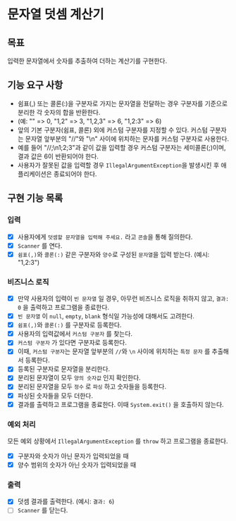 # 문자열 덧셈 계산기

## 목표
입력한 문자열에서 숫자를 추출하여 더하는 계산기를 구현한다.

## 기능 요구 사항
* 쉼표(,) 또는 콜론(:)을 구분자로 가지는 문자열을 전달하는 경우 구분자를 기준으로 분리한 각 숫자의 합을 반환한다. 
* (예: "" => 0, "1,2" => 3, "1,2,3" => 6, "1,2:3" => 6)
* 앞의 기본 구분자(쉼표, 콜론) 외에 커스텀 구분자를 지정할 수 있다. 커스텀 구분자는 문자열 앞부분의 "//"와 "\n" 사이에 위치하는 문자를 커스텀 구분자로 사용한다.
* 예를 들어 "//;\n1;2;3"과 같이 값을 입력할 경우 커스텀 구분자는 세미콜론(;)이며, 결과 값은 6이 반환되어야 한다.
* 사용자가 잘못된 값을 입력할 경우 `IllegalArgumentException`을 발생시킨 후 애플리케이션은 종료되어야 한다.

## 구현 기능 목록

### 입력
- [x] 사용자에게 `덧셈할 문자열을 입력해 주세요.` 라고 `콘솔`을 통해 질의한다.
- [x] `Scanner` 를 연다.
- [x] `쉼표(,)`와 `콜론(:)` 같은 구분자와 `양수`로 구성된 `문자열`을 입력 받는다. (예시: "1,2:3")

### 비즈니스 로직
- [x] 만약 사용자의 입력이 `빈 문자열` 일 경우, 아무런 비즈니스 로직을 취하지 않고, `결과: 0` 을 출력하고 프로그램을 종료한다.
- [x] `빈 문자열` 이 `null`, `empty`, `blank` 형식일 가능성에 대해서도 고려한다.
- [x] `쉼표(,)`와 `콜론(:)` 를 구분자로 등록한다.
- [x] 사용자의 입력값에서 `커스텀 구분자` 를 찾는다.
- [x] `커스텀 구분자` 가 있다면 구분자로 등록한다.
- [x] 이때, `커스텀 구분자`는 문자열 앞부분의 `//`와 `\n` 사이에 위치하는 `특정 문자` 를 추출해서 등록한다.
- [x] 등록된 구분자로 문자열을 분리한다.
- [x] 분리된 문자열이 모두 `양의 숫자값` 인지 확인한다.
- [x] 분리된 문자열을 모두 `정수` 로 `파싱` 하고 숫자들을 등록한다.
- [x] 파싱된 숫자들을 모두 더한다.
- [x] 결과를 출력하고 프로그램을 종료한다. 이때 `System.exit()` 을 호출하지 않는다.

### 예외 처리
모든 예외 상황에서 `IllegalArgumentException` 를 `throw` 하고 프로그램을 종료한다.
- [x] 구분자와 숫자가 아닌 문자가 입력되었을 때
- [x] 양수 범위의 숫자가 아닌 숫자가 입력되었을 때

### 출력
- [x] 덧셈 결과를 출력한다. (예시: `결과: 6`)
- [ ] `Scanner` 를 닫는다.

